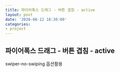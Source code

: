 ```yaml
---
title: 파이어폭스 드래그 - 버튼 겹침 - active
layout: post
date: '2020-08-12 18:30:00'
categories:
- project
---
```


## 파이어폭스 드래그 - 버튼 겹침 - active

swiper-no-swiping 옵션활용